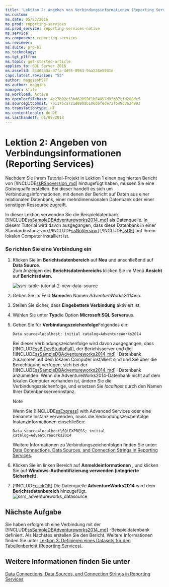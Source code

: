 ```yaml
---
title: 'Lektion 2: Angeben von Verbindungsinformationen (Reporting Services) | Microsoft-Dokumentation'
ms.custom: 
ms.date: 05/23/2016
ms.prod: reporting-services
ms.prod_service: reporting-services-native
ms.service: 
ms.component: reporting-services
ms.reviewer: 
ms.suite: pro-bi
ms.technology: 
ms.tgt_pltfrm: 
ms.topic: get-started-article
applies_to: SQL Server 2016
ms.assetid: 54405a3a-d7fa-4d95-8963-9aa224e5901e
caps.latest.revision: "53"
author: maggiesMSFT
ms.author: maggies
manager: kfile
ms.workload: Active
ms.openlocfilehash: 4e27b92cf3bd62059f1b54897d95d87cfd288dc5
ms.sourcegitcommit: 7e117bca721d008ab106bbfede72f649d3634993
ms.translationtype: HT
ms.contentlocale: de-DE
ms.lasthandoff: 01/09/2018
---
```

# <a name="lesson-2-specifying-connection-information-reporting-services"></a>Lektion 2: Angeben von Verbindungsinformationen (Reporting Services)
Nachdem Sie Ihrem Tutorial-Projekt in Lektion 1 einen paginierten Bericht von [!INCLUDE[ssRSnoversion_md](../includes/ssrsnoversion-md.md)] hinzugefügt haben, müssen Sie eine *Datenquelle* erstellen. Bei dieser handelt es sich um Verbindungsinformationen, mit denen der Bericht auf Daten aus einer relationalen Datenbank, einer mehrdimensionalen Datenbank oder einer sonstigen Ressource zugreift.  
  
In dieser Lektion verwenden Sie die Beispieldatenbank [!INCLUDE[ssSampleDBAdventureworks2014_md](../includes/sssampledbadventureworks2014-md.md)] als Datenquelle. In diesem Tutorial wird davon ausgegangen, dass diese Datenbank in einer Standardinstanz von [!INCLUDE[ssNoVersion](../includes/ssnoversion-md.md)] [!INCLUDE[ssDE](../includes/ssde-md.md)] auf Ihrem lokalen Computer installiert ist.  
  
### <a name="to-set-up-a-connection"></a>So richten Sie eine Verbindung ein  
  
1.  Klicken Sie im **Berichtsdatenbereich** auf **Neu** und anschließend auf **Data Source**.  
Zum Anzeigen des **Berichtsdatenbereichs** klicken Sie im Menü **Ansicht** auf **Berichtsdaten**.  

    ![ssrs-table-tutorial-2-new-data-source](../reporting-services/media/ssrs-table-tutorial-2-new-data-source.png)
  
   2.  Geben Sie im Feld **Name**den Namen *AdventureWorks2014*ein.  
  
3.  Stellen Sie sicher, dass **Eingebettete Verbindung** aktiviert ist.  
  
4.  Wählen Sie unter **Typ**die Option **Microsoft SQL Server**aus.  
  
5.  Geben Sie für **Verbindungszeichenfolge**Folgendes ein:  
  
    ```  
    Data source=localhost; initial catalog=AdventureWorks2014  
    ```  
  
     Bei dieser Verbindungszeichenfolge wird davon ausgegangen, dass [!INCLUDE[ssBIDevStudioFull](../includes/ssbidevstudiofull-md.md)], der Berichtsserver und die [!INCLUDE[ssSampleDBAdventureworks2014_md](../includes/sssampledbadventureworks2014-md.md)] -Datenbank zusammen auf dem lokalen Computer installiert sind und Sie über die Berechtigung verfügen, sich bei der [!INCLUDE[ssSampleDBAdventureworks2014_md](../includes/sssampledbadventureworks2014-md.md)] -Datenbank anzumelden. Wenn die AdventureWorks2014-Datenbank nicht auf dem lokalen Computer vorhanden ist, ändern Sie die Verbindungszeichenfolge, und ersetzen Sie *localhost* durch den Namen Ihrer Datenbankserverinstanz.
  
     >[!NOTE]  
    >Wenn Sie [!INCLUDE[ssExpress](../includes/ssexpress-md.md)] with Advanced Services oder eine benannte Instanz verwenden, muss die Verbindungszeichenfolge Instanzinformationen einschließen:  
    >  
    >`Data source=localhost\SQLEXPRESS; initial catalog=AdventureWorks2014`  
    >  
    >Weitere Informationen zu Verbindungszeichenfolgen finden Sie unter: [Data Connections, Data Sources, and Connection Strings in Reporting Services](../reporting-services/report-data/data-connections-data-sources-and-connection-strings-report-builder-and-ssrs.md).  
     
  
6.  Klicken Sie im linken Bereich auf **Anmeldeinformationen** , und klicken Sie auf **Windows-Authentifizierung verwenden (integrierte Sicherheit)**.  
  
7.  [!INCLUDE[clickOK](../includes/clickok-md.md)] Die Datenquelle **AdventureWorks2014** wird dem **Berichtsdatenbereich** hinzugefügt.  
![ssrs_adventureworks_datasource](../reporting-services/media/ssrs-adventureworks-datasource.png)  
## <a name="next-task"></a>Nächste Aufgabe  
Sie haben erfolgreich eine Verbindung mit der [!INCLUDE[ssSampleDBAdventureworks2014_md](../includes/sssampledbadventureworks2014-md.md)] -Beispieldatenbank definiert. Als Nächstes erstellen Sie den Bericht. Weitere Informationen finden Sie unter [Lektion 3: Definieren eines Datasets für den Tabellenbericht (Reporting Services)](../reporting-services/lesson-3-defining-a-dataset-for-the-table-report-reporting-services.md).  
  
## <a name="see-also"></a>Weitere Informationen finden Sie unter  
[Data Connections, Data Sources, and Connection Strings in Reporting Services](../reporting-services/report-data/data-connections-data-sources-and-connection-strings-report-builder-and-ssrs.md)  
  
  
  

